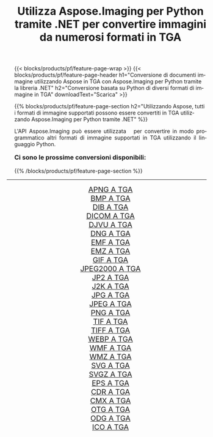 ﻿---
title: Utilizza Aspose.Imaging per Python tramite .NET per convertire immagini da numerosi formati in TGA 
weight: 3920
url: /it/python-net/conversion/to/tga/ 
lang: it
langdirlevel: 2
locales: zh-hans,ja,it,ru,de,es,fr,nl,id,lt,pl,pt,vi,tr,ko,zh-hant,ar,hi,th,sv,cs,uk,he
description: Puoi utilizzare Aspose.Imaging per Python tramite la libreria .NET per convertire da una varietà di formati in TGA
---

{{< blocks/products/pf/feature-page-wrap >}}
{{< blocks/products/pf/feature-page-header h1="Conversione di documenti immagine utilizzando Aspose in TGA con Aspose.Imaging per Python tramite la libreria .NET" h2="Conversione basata su Python di diversi formati di immagine in TGA" downloadText="Scarica" >}}


{{% blocks/products/pf/feature-page-section  h2="Utilizzando Aspose, tutti i formati di immagine supportati possono essere convertiti in TGA utilizzando Aspose.Imaging per Python tramite .NET" %}}
<p align=justify>L'API Aspose.Imaging può essere utilizzata   per convertire in modo programmatico altri formati di immagine supportati in TGA utilizzando il linguaggio Python.</p>
<h3 style="margin-top:16px;">
Ci sono le prossime conversioni disponibili:
</h3>
{{% /blocks/products/pf/feature-page-section %}}
<div class="container-fluid productfamilypage bg-gray">
    <div class="convertypes bg-gray agp-content section">
        <div class="container">
		<hr style="margin-left:-20px;"/>
		<div class="row other-converters" style="gap: 10px;font-size: 19px;text-align:center;">
		    <div class='col-md-3 other-converter remove-lp remove-rp'><a href="/imaging/it/python-net/conversion/apng-to-tga/" style="padding:15px;">APNG A TGA</a></div>
<div class='col-md-3 other-converter remove-lp remove-rp'><a href="/imaging/it/python-net/conversion/bmp-to-tga/" style="padding:15px;">BMP A TGA</a></div>
<div class='col-md-3 other-converter remove-lp remove-rp'><a href="/imaging/it/python-net/conversion/dib-to-tga/" style="padding:15px;">DIB A TGA</a></div>
<div class='col-md-3 other-converter remove-lp remove-rp'><a href="/imaging/it/python-net/conversion/dicom-to-tga/" style="padding:15px;">DICOM A TGA</a></div>
<div class='col-md-3 other-converter remove-lp remove-rp'><a href="/imaging/it/python-net/conversion/djvu-to-tga/" style="padding:15px;">DJVU A TGA</a></div>
<div class='col-md-3 other-converter remove-lp remove-rp'><a href="/imaging/it/python-net/conversion/dng-to-tga/" style="padding:15px;">DNG A TGA</a></div>
<div class='col-md-3 other-converter remove-lp remove-rp'><a href="/imaging/it/python-net/conversion/emf-to-tga/" style="padding:15px;">EMF A TGA</a></div>
<div class='col-md-3 other-converter remove-lp remove-rp'><a href="/imaging/it/python-net/conversion/emz-to-tga/" style="padding:15px;">EMZ A TGA</a></div>
<div class='col-md-3 other-converter remove-lp remove-rp'><a href="/imaging/it/python-net/conversion/gif-to-tga/" style="padding:15px;">GIF A TGA</a></div>
<div class='col-md-3 other-converter remove-lp remove-rp'><a href="/imaging/it/python-net/conversion/jpeg2000-to-tga/" style="padding:15px;">JPEG2000 A TGA</a></div>
<div class='col-md-3 other-converter remove-lp remove-rp'><a href="/imaging/it/python-net/conversion/jp2-to-tga/" style="padding:15px;">JP2 A TGA</a></div>
<div class='col-md-3 other-converter remove-lp remove-rp'><a href="/imaging/it/python-net/conversion/j2k-to-tga/" style="padding:15px;">J2K A TGA</a></div>
<div class='col-md-3 other-converter remove-lp remove-rp'><a href="/imaging/it/python-net/conversion/jpg-to-tga/" style="padding:15px;">JPG A TGA</a></div>
<div class='col-md-3 other-converter remove-lp remove-rp'><a href="/imaging/it/python-net/conversion/jpeg-to-tga/" style="padding:15px;">JPEG A TGA</a></div>
<div class='col-md-3 other-converter remove-lp remove-rp'><a href="/imaging/it/python-net/conversion/png-to-tga/" style="padding:15px;">PNG A TGA</a></div>
<div class='col-md-3 other-converter remove-lp remove-rp'><a href="/imaging/it/python-net/conversion/tif-to-tga/" style="padding:15px;">TIF A TGA</a></div>
<div class='col-md-3 other-converter remove-lp remove-rp'><a href="/imaging/it/python-net/conversion/tiff-to-tga/" style="padding:15px;">TIFF A TGA</a></div>
<div class='col-md-3 other-converter remove-lp remove-rp'><a href="/imaging/it/python-net/conversion/webp-to-tga/" style="padding:15px;">WEBP A TGA</a></div>
<div class='col-md-3 other-converter remove-lp remove-rp'><a href="/imaging/it/python-net/conversion/wmf-to-tga/" style="padding:15px;">WMF A TGA</a></div>
<div class='col-md-3 other-converter remove-lp remove-rp'><a href="/imaging/it/python-net/conversion/wmz-to-tga/" style="padding:15px;">WMZ A TGA</a></div>
<div class='col-md-3 other-converter remove-lp remove-rp'><a href="/imaging/it/python-net/conversion/svg-to-tga/" style="padding:15px;">SVG A TGA</a></div>
<div class='col-md-3 other-converter remove-lp remove-rp'><a href="/imaging/it/python-net/conversion/svgz-to-tga/" style="padding:15px;">SVGZ A TGA</a></div>
<div class='col-md-3 other-converter remove-lp remove-rp'><a href="/imaging/it/python-net/conversion/eps-to-tga/" style="padding:15px;">EPS A TGA</a></div>
<div class='col-md-3 other-converter remove-lp remove-rp'><a href="/imaging/it/python-net/conversion/cdr-to-tga/" style="padding:15px;">CDR A TGA</a></div>
<div class='col-md-3 other-converter remove-lp remove-rp'><a href="/imaging/it/python-net/conversion/cmx-to-tga/" style="padding:15px;">CMX A TGA</a></div>
<div class='col-md-3 other-converter remove-lp remove-rp'><a href="/imaging/it/python-net/conversion/otg-to-tga/" style="padding:15px;">OTG A TGA</a></div>
<div class='col-md-3 other-converter remove-lp remove-rp'><a href="/imaging/it/python-net/conversion/odg-to-tga/" style="padding:15px;">ODG A TGA</a></div>
<div class='col-md-3 other-converter remove-lp remove-rp'><a href="/imaging/it/python-net/conversion/ico-to-tga/" style="padding:15px;">ICO A TGA</a></div>
                </div>
        </div>
    </div>
</div>
<br/>

